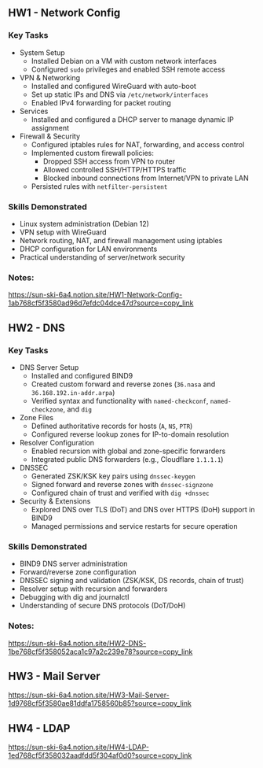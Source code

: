 ## HW1 - Network Config

### Key Tasks
- System Setup
	- Installed Debian on a VM with custom network interfaces
	- Configured `sudo` privileges and enabled SSH remote access
- VPN & Networking
	- Installed and configured WireGuard with auto-boot
	- Set up static IPs and DNS via `/etc/network/interfaces`
	- Enabled IPv4 forwarding for packet routing
- Services
	- Installed and configured a DHCP server to manage dynamic IP assignment
- Firewall & Security
  	- Configured iptables rules for NAT, forwarding, and access control
  	- Implemented custom firewall policies:
    	- Dropped SSH access from VPN to router
    	- Allowed controlled SSH/HTTP/HTTPS traffic
    	- Blocked inbound connections from Internet/VPN to private LAN
  	- Persisted rules with `netfilter-persistent`

### Skills Demonstrated
- Linux system administration (Debian 12)
- VPN setup with WireGuard
- Network routing, NAT, and firewall management using iptables
- DHCP configuration for LAN environments
- Practical understanding of server/network security

### Notes: 
https://sun-ski-6a4.notion.site/HW1-Network-Config-1ab768cf5f3580ad96d7efdc04dce47d?source=copy_link


## HW2 - DNS

### Key Tasks
- DNS Server Setup
    - Installed and configured BIND9
    - Created custom forward and reverse zones (`36.nasa` and `36.168.192.in-addr.arpa`)
    - Verified syntax and functionality with `named-checkconf`, `named-checkzone`, and `dig`
- Zone Files
    - Defined authoritative records for hosts (`A`, `NS`, `PTR`)
    - Configured reverse lookup zones for IP-to-domain resolution
- Resolver Configuration
    - Enabled recursion with global and zone-specific forwarders
    - Integrated public DNS forwarders (e.g., Cloudflare `1.1.1.1`)
- DNSSEC
    - Generated ZSK/KSK key pairs using `dnssec-keygen`
    - Signed forward and reverse zones with `dnssec-signzone`
    - Configured chain of trust and verified with `dig +dnssec`
- Security & Extensions
    - Explored DNS over TLS (DoT) and DNS over HTTPS (DoH) support in BIND9
    - Managed permissions and service restarts for secure operation

### Skills Demonstrated
- BIND9 DNS server administration
- Forward/reverse zone configuration
- DNSSEC signing and validation (ZSK/KSK, DS records, chain of trust)
- Resolver setup with recursion and forwarders
- Debugging with dig and journalctl
- Understanding of secure DNS protocols (DoT/DoH)

### Notes:
https://sun-ski-6a4.notion.site/HW2-DNS-1be768cf5f358052aca1c97a2c239e78?source=copy_link

## HW3 - Mail Server
https://sun-ski-6a4.notion.site/HW3-Mail-Server-1d9768cf5f3580ae81ddfa1758560b85?source=copy_link

## HW4 - LDAP
https://sun-ski-6a4.notion.site/HW4-LDAP-1ed768cf5f358032aadfdd5f304af0d0?source=copy_link


